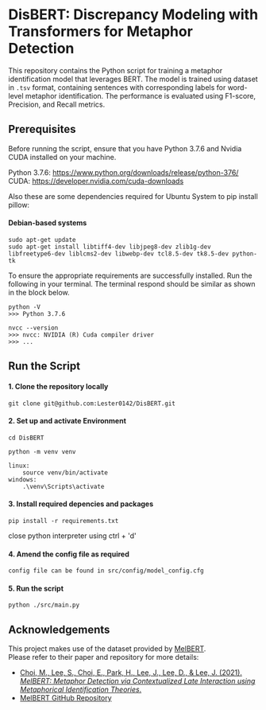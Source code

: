 # DisBERT: Discrepancy Modeling with Transformers for Metaphor Detection

This repository contains the Python script for training a metaphor identification model that leverages BERT. The model is trained using dataset in `.tsv` format, containing sentences with corresponding labels for word-level metaphor identification. The performance is evaluated using F1-score, Precision, and Recall metrics.

## Prerequisites

Before running the script, ensure that you have Python 3.7.6 and Nvidia CUDA installed on your machine.

Python 3.7.6: https://www.python.org/downloads/release/python-376/ \
CUDA: https://developer.nvidia.com/cuda-downloads

Also these are some dependencies required for Ubuntu System to pip install pillow:
#### Debian-based systems
```
sudo apt-get update
sudo apt-get install libtiff4-dev libjpeg8-dev zlib1g-dev libfreetype6-dev liblcms2-dev libwebp-dev tcl8.5-dev tk8.5-dev python-tk
```

To ensure the appropriate requirements are successfully installed. Run the following in your terminal. The terminal respond should be similar as shown in the block below.
```
python -V
>>> Python 3.7.6

nvcc --version
>>> nvcc: NVIDIA (R) Cuda compiler driver
>>> ...
```


## Run the Script

#### 1. Clone the repository locally
```
git clone git@github.com:Lester0142/DisBERT.git
```

#### 2. Set up and activate Environment
```
cd DisBERT

python -m venv venv

linux:
    source venv/bin/activate
windows:
    .\venv\Scripts\activate
```

#### 3. Install required depencies and packages
```
pip install -r requirements.txt
```
close python interpreter using ctrl + 'd'

#### 4. Amend the config file as required
```
config file can be found in src/config/model_config.cfg
```

#### 5. Run the script
```
python ./src/main.py
```

## Acknowledgements
This project makes use of the dataset provided by [MelBERT](https://github.com/jin530/MelBERT).  
Please refer to their paper and repository for more details:
- [Choi, M., Lee, S., Choi, E., Park, H., Lee, J., Lee, D., & Lee, J. (2021).  
  *MelBERT: Metaphor Detection via Contextualized Late Interaction using Metaphorical Identification Theories*.](https://aclanthology.org/2021.naacl-main.141/)
- [MelBERT GitHub Repository](https://github.com/jin530/MelBERT)

